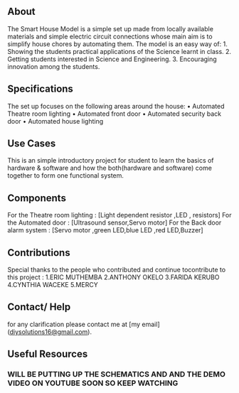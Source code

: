 ## About ##
The Smart House Model is a simple set up made from locally available materials and simple electric circuit connections whose main aim is to simplify house chores by automating them. The model is an easy way of:
      1.	Showing the students practical applications of the Science learnt in class.
      2.	Getting students interested in Science and Engineering.
      3.	Encouraging innovation among the students.

## Specifications ##
The set up focuses on the following areas around the house:
      •	Automated Theatre room lighting
      •	Automated front door
      •	Automated security back door
      •	Automated house lighting

## Use Cases ##
This is an simple introductory project for student to learn the basics of hardware & software and how the both(hardware and software) come together to form one functional system.  

## Components ##

For the Theatre room lighting : [Light dependent resistor ,LED , resistors]
For the Automated door : [Ultrasound sensor,Servo motor]
For the Back door alarm system : [Servo motor ,green LED,blue LED ,red LED,Buzzer]


## Contributions ##
Special thanks to the people who contributed and continue tocontribute to this project :
        1.ERIC MUTHEMBA 
        2.ANTHONY OKELO
        3.FARIDA KERUBO
        4.CYNTHIA WACEKE
        5.MERCY 
        
## Contact/ Help ##
for any clarification please contact me at [my email] (diysolutions16@gmail.com).

## Useful Resources ##

### WILL BE PUTTING UP THE SCHEMATICS AND AND THE DEMO VIDEO ON YOUTUBE SOON SO KEEP WATCHING ###
